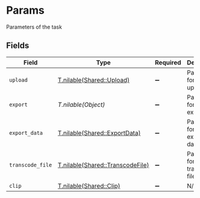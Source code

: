 # Params

Parameters of the task


## Fields

| Field                                                                    | Type                                                                     | Required                                                                 | Description                                                              |
| ------------------------------------------------------------------------ | ------------------------------------------------------------------------ | ------------------------------------------------------------------------ | ------------------------------------------------------------------------ |
| `upload`                                                                 | [T.nilable(Shared::Upload)](../../models/shared/upload.md)               | :heavy_minus_sign:                                                       | Parameters for the upload task                                           |
| `export`                                                                 | *T.nilable(Object)*                                                      | :heavy_minus_sign:                                                       | Parameters for the export task                                           |
| `export_data`                                                            | [T.nilable(Shared::ExportData)](../../models/shared/exportdata.md)       | :heavy_minus_sign:                                                       | Parameters for the export-data task                                      |
| `transcode_file`                                                         | [T.nilable(Shared::TranscodeFile)](../../models/shared/transcodefile.md) | :heavy_minus_sign:                                                       | Parameters for the transcode-file task                                   |
| `clip`                                                                   | [T.nilable(Shared::Clip)](../../models/shared/clip.md)                   | :heavy_minus_sign:                                                       | N/A                                                                      |